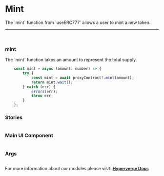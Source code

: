 # Mint

<p> The `mint` function from `useERC777` allows a user to mint a new token. </p>

---

<br>

### mint

<p> The `mint` function takes an amount to represent the total supply. </p>

```jsx
	const mint = async (amount: number) => {
		try {
			const mint = await proxyContract?.mint(amount);
			return mint.wait();
		} catch (err) {
			errors(err);
			throw err;
		}
	};
```

### Stories

```jsx

```

### Main UI Component

```jsx

```

### Args

```jsx

```

For more information about our modules please visit: [**Hyperverse Docs**](https://docs.hyperverse.dev)
